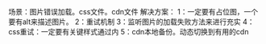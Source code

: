 场景：图片错误加载。css文件。cdn文件
解决方案：
1：一定要有占位图，一个要有alt来描述图片。
2：重试机制
3：监听图片的加载失败方法来进行充实
4：css重试：一定要有关键样式通过内
5：cdn本地备份。动态切换到有用的cdn
